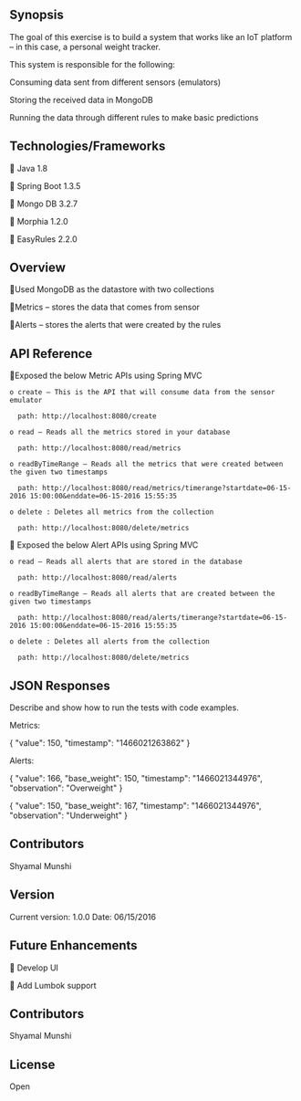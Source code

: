 ## Synopsis

The goal of this exercise is to build a system that works like an IoT platform – in this case, a personal weight tracker.

This system is responsible for the following:

Consuming data sent from different sensors (emulators)

Storing the received data in MongoDB

Running the data through different rules to make basic predictions

## Technologies/Frameworks

 Java 1.8

 Spring Boot 1.3.5

 Mongo DB 3.2.7

 Morphia 1.2.0

 EasyRules 2.2.0

## Overview

Used MongoDB as the datastore with two collections

Metrics – stores the data that comes from sensor

Alerts – stores the alerts that were created by the rules

## API Reference

Exposed the below Metric APIs using Spring MVC

    o create – This is the API that will consume data from the sensor emulator
  
      path: http://localhost:8080/create

    o read – Reads all the metrics stored in your database
  
      path: http://localhost:8080/read/metrics

    o readByTimeRange – Reads all the metrics that were created between the given two timestamps
  
      path: http://localhost:8080/read/metrics/timerange?startdate=06-15-2016 15:00:00&enddate=06-15-2016 15:55:35

    o delete : Deletes all metrics from the collection
  
      path: http://localhost:8080/delete/metrics


Exposed the below Alert APIs using Spring MVC

    o read – Reads all alerts that are stored in the database
  
      path: http://localhost:8080/read/alerts

    o readByTimeRange – Reads all alerts that are created between the given two timestamps
  
      path: http://localhost:8080/read/alerts/timerange?startdate=06-15-2016 15:00:00&enddate=06-15-2016 15:55:35

    o delete : Deletes all alerts from the collection
  
      path: http://localhost:8080/delete/metrics

## JSON Responses

Describe and show how to run the tests with code examples.

Metrics:

{
  "value": 150,
  "timestamp": "1466021263862"
}

Alerts:

{
  "value": 166,
  "base_weight": 150,
  "timestamp": "1466021344976",
  "observation": "Overweight"
}

{
  "value": 150,
  "base_weight": 167,
  "timestamp": "1466021344976",
  "observation": "Underweight"
}

## Contributors

Shyamal Munshi


## Version

Current version: 1.0.0
Date: 06/15/2016

## Future Enhancements

 Develop UI

 Add Lumbok support

## Contributors

Shyamal Munshi

## License

Open
